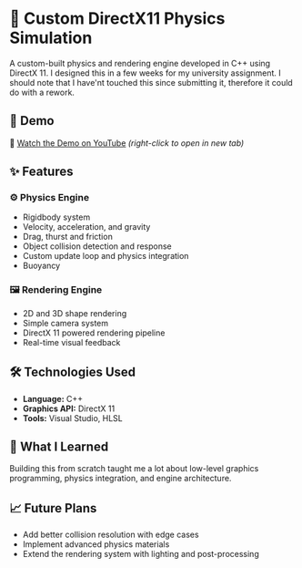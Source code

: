 # 🧲 Custom DirectX11 Physics Simulation

A custom-built physics and rendering engine developed in C++ using DirectX 11. I designed this in a few weeks for my university assignment. I should note that I have'nt touched this since submitting it, therefore it could do with a rework.

## 🎥 Demo

🎥 [Watch the Demo on YouTube](https://www.youtube.com/watch?v=az4Oyv8ZS7I) *(right-click to open in new tab)*

## ✨ Features

### ⚙️ Physics Engine
- Rigidbody system
- Velocity, acceleration, and gravity
- Drag, thurst and friction
- Object collision detection and response
- Custom update loop and physics integration
- Buoyancy

### 🖼 Rendering Engine
- 2D and 3D shape rendering
- Simple camera system
- DirectX 11 powered rendering pipeline
- Real-time visual feedback

## 🛠 Technologies Used
- **Language:** C++
- **Graphics API:** DirectX 11
- **Tools:** Visual Studio, HLSL

## 🧠 What I Learned

Building this from scratch taught me a lot about low-level graphics programming, physics integration, and engine architecture.

## 📈 Future Plans
- Add better collision resolution with edge cases
- Implement advanced physics materials
- Extend the rendering system with lighting and post-processing

